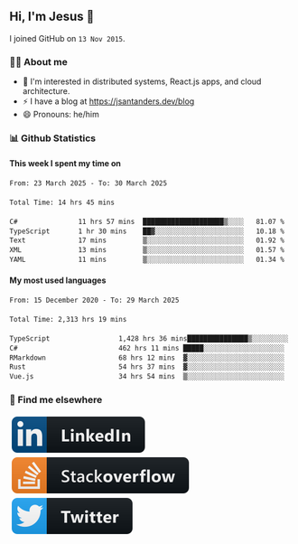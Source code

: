 ## Hi, I'm Jesus 👋

I joined GitHub on `13 Nov 2015`.

<!-- Talking about you -->

### 👨‍💻 About me

- 👦 I'm interested in distributed systems, React.js apps, and cloud architecture.
- ⚡️ I have a blog at <https://jsantanders.dev/blog>
- 😄 Pronouns: he/him

### 📊 Github Statistics

#### This week I spent my time on

<!--START_SECTION:weekly-->

```txt
From: 23 March 2025 - To: 30 March 2025

Total Time: 14 hrs 45 mins

C#               11 hrs 57 mins  ████████████████████▒░░░░   81.07 %
TypeScript       1 hr 30 mins    ██▓░░░░░░░░░░░░░░░░░░░░░░   10.18 %
Text             17 mins         ▒░░░░░░░░░░░░░░░░░░░░░░░░   01.92 %
XML              13 mins         ▒░░░░░░░░░░░░░░░░░░░░░░░░   01.57 %
YAML             11 mins         ▒░░░░░░░░░░░░░░░░░░░░░░░░   01.34 %
```

<!--END_SECTION:weekly-->

#### My most used languages

<!--START_SECTION:alltime-->

```txt
From: 15 December 2020 - To: 29 March 2025

Total Time: 2,313 hrs 19 mins

TypeScript                 1,428 hrs 36 mins███████████████▒░░░░░░░░░   61.76 %
C#                         462 hrs 11 mins █████░░░░░░░░░░░░░░░░░░░░   19.98 %
RMarkdown                  68 hrs 12 mins  ▓░░░░░░░░░░░░░░░░░░░░░░░░   02.95 %
Rust                       54 hrs 37 mins  ▓░░░░░░░░░░░░░░░░░░░░░░░░   02.36 %
Vue.js                     34 hrs 54 mins  ▒░░░░░░░░░░░░░░░░░░░░░░░░   01.51 %
```

<!--END_SECTION:alltime-->

### 📢 Find me elsewhere

<p>
  <a target="_blank" href="https://linkedin.com/in/jsantanders">
    <img src="https://github.com/jsantanders/jsantanders/blob/master/img/linkedin.svg" alt="LinkedIn" style="vertical-align:top; margin:4px">
  </a>
  
  <a target="_blank" href="https://stackoverflow.com/users/7318331/jesus-santander">
    <img src="https://github.com/jsantanders/jsantanders/blob/master/img/stackoverflow.svg" alt="StackOverflow" style="vertical-align:top; margin:4px">
  </a>
  
  <a target="_blank" href="http://twitter.com/jsantanders">
    <img src="https://github.com/jsantanders/jsantanders/blob/master/img/twitter.svg" alt="Twitter" style="vertical-align:top; margin:4px">
  </a>
</p>
